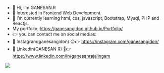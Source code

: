 - 👋 Hi, I’m GANESAN.R
- 👀 Interested in Frontend Web Development.
- 🌱 I’m currently learning html, css, javascript, Bootstrap, Mysql, PHP and Reactjs.
- My portfolio: https://ganesangidon.github.io/Portfolio/
- 👉 you can contact me on social medias:
- 💟 Instagram(ganesangidon) 😉👉 https://instagram.com/ganesangidon/
- 🔗 Linkedin(GANESAN R) 🙂👉 https://www.linkedin.com/in/ganesanrajalingam
<img src = 'https://github-readme-stats.vercel.app/api?username=GANESANGIDON&&show_icons=true&title_color=ffffff&icon_color=E8B341&text_color=dfdfdf&bg_color=0D1117' />
<!---
GANESANGIDON/GANESANGIDON is a ✨ special ✨ repository because its `README.md` (this file) appears on your GitHub profile.
You can click the Preview link to take a look at your changes.
--->
